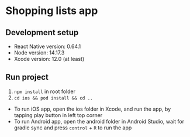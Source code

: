 # Shopping lists app

## Development setup

-   React Native version: 0.64.1
-   Node version: 14.17.3
-   Xcode version: 12.0 (at least)

## Run project

1. `npm install` in root folder
2. `cd ios && pod install && cd ..`

-   To run iOS app, open the ios folder in Xcode, and run the app, by tapping play button in left top corner
-   To run Android app, open the android folder in Android Studio, wait for gradle sync and press `control` + `R` to run the app
